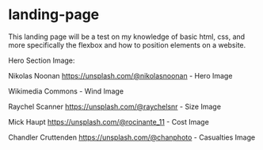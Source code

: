 # landing-page

This landing page will be a test on my knowledge of basic html, css, and more specifically the flexbox and how to position elements on a website. 


Hero Section Image: 

Nikolas Noonan https://unsplash.com/@nikolasnoonan - Hero Image
 
Wikimedia Commons - Wind Image

Raychel Scanner https://unsplash.com/@raychelsnr - Size Image

Mick Haupt https://unsplash.com/@rocinante_11 - Cost Image

Chandler Cruttenden https://unsplash.com/@chanphoto - Casualties Image